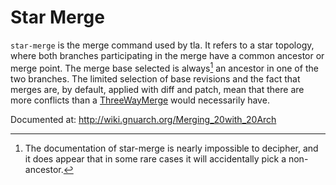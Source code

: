 # Star Merge

`star-merge` is the merge command used by tla.  It refers to a star topology, where both branches participating in the merge have a common ancestor or merge point.  The merge base selected is always[^1] an ancestor in one of the two branches.  The limited selection of base revisions and the fact that merges are, by default, applied with diff and patch, mean that there are more conflicts than a [ThreeWayMerge](ThreeWayMerge.md) would necessarily have.

Documented at: http://wiki.gnuarch.org/Merging_20with_20Arch

[^1]: The documentation of star-merge is nearly impossible to decipher, and it does appear that in some rare cases it will accidentally pick a non-ancestor.
